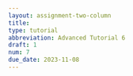 ```yaml
---
layout: assignment-two-column
title:
type: tutorial
abbreviation: Advanced Tutorial 6
draft: 1
num: 7
due_date: 2023-11-08
---
```

